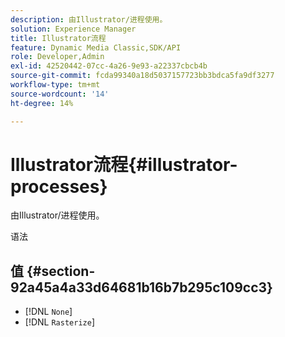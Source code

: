 ```yaml
---
description: 由Illustrator/进程使用。
solution: Experience Manager
title: Illustrator流程
feature: Dynamic Media Classic,SDK/API
role: Developer,Admin
exl-id: 42520442-07cc-4a26-9e93-a22337cbcb4b
source-git-commit: fcda99340a18d5037157723bb3bdca5fa9df3277
workflow-type: tm+mt
source-wordcount: '14'
ht-degree: 14%

---
```


# Illustrator流程{#illustrator-processes}

由Illustrator/进程使用。

语法

## 值 {#section-92a45a4a33d64681b16b7b295c109cc3}

* [!DNL `None`]
* [!DNL `Rasterize`]
